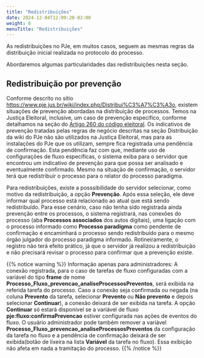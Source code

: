 ```yaml
---
title: "Redistribuições"
date: 2024-12-04T12:09:20-03:00
weight: 6
menuTitle: "Redistribuições"
---
```

As redistribuições no PJe, em muitos casos, seguem as mesmas regras da distribuição inicial realizada no protocolo do processo. 

Abordaremos algumas particularidades das redistribuições nesta seção.

## Redistribuição por prevenção

Conforme descrito no sítio https://www.pje.jus.br/wiki/index.php/Distribui%C3%A7%C3%A3o, existem situações de prevenção abordadas na distribuição de processos. Temos na Justiça Eleitoral, inclusive, um caso de prevenção específico, conforme detalhamos na seção do [Artigo 260 do código eleitoral](distribuicao/260). Os indicativos de prevenção tratadas pelas regras de negócio descritas na seção Distribuição da wiki do PJe não são utilizados na Justiça Eleitoral, mas para as instalações do PJe que os utilizam, sempre fica registrada uma pendência de confirmação. Esta pendência faz com que, mediante uso de configurações de fluxo específicas, o sistema exiba para o servidor que encontrou um indicativo de prevenção para que possa ser analisado e eventualmente confirmado. Mesmo na situação de confirmação, o servidor terá que redistribuir o processo para o relator do processo paradigma. 

Para redistribuições, existe a posssibilidade do servidor selecionar, como motivo da redistribuição, a opção **Prevenção**. Após essa seleção, ele deve informar qual processo está relacionado ao atual que está sendo redistribuído. Para esse cenário, caso não tenha sido registrada ainda prevenção entre os processos, o sistema registrará, nas conexões do processo (aba **Processos associados** dos autos digitais), uma ligação com o processo informado como **Processo paradigma** como pendente de confirmação e encaminhará o processo sendo redistribuído para o mesmo órgão julgador do processo paradigma informado. Rotineiramente, o registro não terá efeito prático, já que o servidor já realizou a redistribuição e não precisará revisar o processo para confirmar que a prevenção existe.

{{% notice warning %}}
Informação apenas para administradores: A conexão registrada, para o caso de tarefas de fluxo configuradas com a variável do tipo **frame** de nome **Processo_Fluxo_prevencao_analiseProcessosPreventos**, será exibida na referida tarefa do processo. Caso a conexão seja confirmada ou negada (na coluna **Prevento** da tarefa, selecionar **Prevento** ou **Não prevento** e depois selecionar **Continuar**), a conexão deixará de ser exibida na tarefa. A opção **Continuar** só estará disponível se a variável de fluxo **pje:fluxo:confirmaPrevencao** estiver configurada nas ações de eventos do fluxo. O usuário administrador pode também remover a variável **Processo_Fluxo_prevencao_analiseProcessosPreventos** da configuração da tarefa no fluxo e a pendência de confirmação deixará de ser exibida(botão de lixeira na lista **Variável** da tarefa no fluxo). Essa exibição não afeta em nada a tramitação do processo. 
{{% /notice %}}


